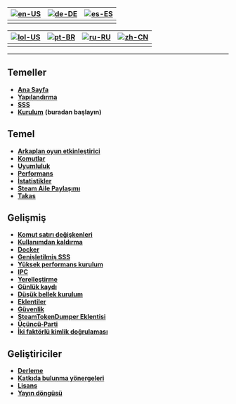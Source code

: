 | [![en-US](https://raw.githubusercontent.com/hjnilsson/country-flags/master/png100px/us.png)](https://github.com/JustArchiNET/ArchiSteamFarm/wiki/Home) | [![de-DE](https://raw.githubusercontent.com/hjnilsson/country-flags/master/png100px/de.png)](https://github.com/JustArchiNET/ArchiSteamFarm/wiki/Home-de-DE) | [![es-ES](https://raw.githubusercontent.com/hjnilsson/country-flags/master/png100px/es.png)](https://github.com/JustArchiNET/ArchiSteamFarm/wiki/Home-es-ES) |
| ------------------------------------------------------------------------------------------------------------------------------------------------------ | ------------------------------------------------------------------------------------------------------------------------------------------------------------ | ------------------------------------------------------------------------------------------------------------------------------------------------------------ |
|                                                                                                                                                        |                                                                                                                                                              |                                                                                                                                                              |

| [![lol-US](https://raw.githubusercontent.com/JustArchiNET/ArchiSteamFarm/main/resources/lol-US.png)](https://github.com/JustArchiNET/ArchiSteamFarm/wiki/Home-lol-US) | [![pt-BR](https://raw.githubusercontent.com/hjnilsson/country-flags/master/png100px/br.png)](https://github.com/JustArchiNET/ArchiSteamFarm/wiki/Home-pt-BR) | [![ru-RU](https://raw.githubusercontent.com/hjnilsson/country-flags/master/png100px/ru.png)](https://github.com/JustArchiNET/ArchiSteamFarm/wiki/Home-ru-RU) | [![zh-CN](https://raw.githubusercontent.com/hjnilsson/country-flags/master/png100px/cn.png)](https://github.com/JustArchiNET/ArchiSteamFarm/wiki/Home-zh-CN) |
| --------------------------------------------------------------------------------------------------------------------------------------------------------------------- | ------------------------------------------------------------------------------------------------------------------------------------------------------------ | ------------------------------------------------------------------------------------------------------------------------------------------------------------ | ------------------------------------------------------------------------------------------------------------------------------------------------------------ |
|                                                                                                                                                                       |                                                                                                                                                              |                                                                                                                                                              |                                                                                                                                                              |

* * *

## Temeller

* **[Ana Sayfa](https://github.com/JustArchiNET/ArchiSteamFarm/wiki/Home)**
* **[Yapılandırma](https://github.com/JustArchiNET/ArchiSteamFarm/wiki/Configuration)**
* **[SSS](https://github.com/JustArchiNET/ArchiSteamFarm/wiki/FAQ)**
* **[Kurulum](https://github.com/JustArchiNET/ArchiSteamFarm/wiki/Setting-up)** **(buradan başlayın)**

## Temel

* **[Arkaplan oyun etkinleştirici](https://github.com/JustArchiNET/ArchiSteamFarm/wiki/Background-games-redeemer)**
* **[Komutlar](https://github.com/JustArchiNET/ArchiSteamFarm/wiki/Commands)**
* **[Uyumluluk](https://github.com/JustArchiNET/ArchiSteamFarm/wiki/Compatibility)**
* **[Performans](https://github.com/JustArchiNET/ArchiSteamFarm/wiki/Performance)**
* **[İstatistikler](https://github.com/JustArchiNET/ArchiSteamFarm/wiki/Statistics)**
* **[Steam Aile Paylaşımı](https://github.com/JustArchiNET/ArchiSteamFarm/wiki/Steam-Family-Sharing)**
* **[Takas](https://github.com/JustArchiNET/ArchiSteamFarm/wiki/Trading)**

## Gelişmiş

* **[Komut satırı değişkenleri](https://github.com/JustArchiNET/ArchiSteamFarm/wiki/Command-line-arguments)**
* **[Kullanımdan kaldırma](https://github.com/JustArchiNET/ArchiSteamFarm/wiki/Deprecation)**
* **[Docker](https://github.com/JustArchiNET/ArchiSteamFarm/wiki/Docker)**
* **[Genişletilmiş SSS](https://github.com/JustArchiNET/ArchiSteamFarm/wiki/Extended-FAQ)**
* **[Yüksek performans kurulum](https://github.com/JustArchiNET/ArchiSteamFarm/wiki/High-performance-setup)**
* **[IPC](https://github.com/JustArchiNET/ArchiSteamFarm/wiki/IPC)**
* **[Yerelleştirme](https://github.com/JustArchiNET/ArchiSteamFarm/wiki/Localization)**
* **[Günlük kaydı](https://github.com/JustArchiNET/ArchiSteamFarm/wiki/Logging)**
* **[Düşük bellek kurulum](https://github.com/JustArchiNET/ArchiSteamFarm/wiki/Low-memory-setup)**
* **[Eklentiler](https://github.com/JustArchiNET/ArchiSteamFarm/wiki/Plugins)**
* **[Güvenlik](https://github.com/JustArchiNET/ArchiSteamFarm/wiki/Security)**
* **[SteamTokenDumper Eklentisi](https://github.com/JustArchiNET/ArchiSteamFarm/wiki/SteamTokenDumperPlugin)**
* **[Üçüncü-Parti](https://github.com/JustArchiNET/ArchiSteamFarm/wiki/Third-party)**
* **[İki faktörlü kimlik doğrulaması](https://github.com/JustArchiNET/ArchiSteamFarm/wiki/Two-factor-authentication)**

## Geliştiriciler

* **[Derleme](https://github.com/JustArchiNET/ArchiSteamFarm/wiki/Compilation)**
* **[Katkıda bulunma yönergeleri](https://github.com/JustArchiNET/ArchiSteamFarm/blob/main/.github/CONTRIBUTING.md)**
* **[Lisans](https://github.com/JustArchiNET/ArchiSteamFarm/wiki/License)**
* **[Yayın döngüsü](https://github.com/JustArchiNET/ArchiSteamFarm/wiki/Release-cycle)**